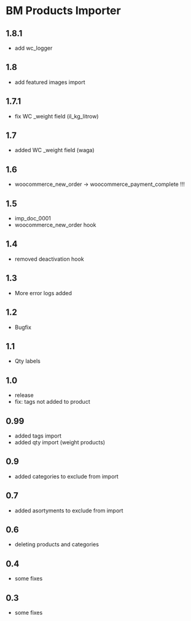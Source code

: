 BM Products Importer
====================================

1.8.1
-----
- add wc_logger

1.8
-----
- add featured images import

1.7.1
-----
- fix WC _weight field (il_kg_litrow)

1.7
-----
- added WC _weight field (waga)

1.6
-----
- woocommerce_new_order -> woocommerce_payment_complete !!!

1.5
-----
- imp_doc_0001
- woocommerce_new_order hook

1.4
-----
- removed deactivation hook

1.3
-----
- More error logs added


1.2
-----
- Bugfix


1.1
-----
- Qty labels


1.0
-----
- release
- fix: tags not added to product


0.99
-----
- added tags import
- added qty import (weight products)

0.9
-----
- added categories to exclude from import

0.7
-----
- added asortyments to exclude from import

0.6
-----
- deleting products and categories

0.4
-----
- some fixes

0.3
-----
- some fixes